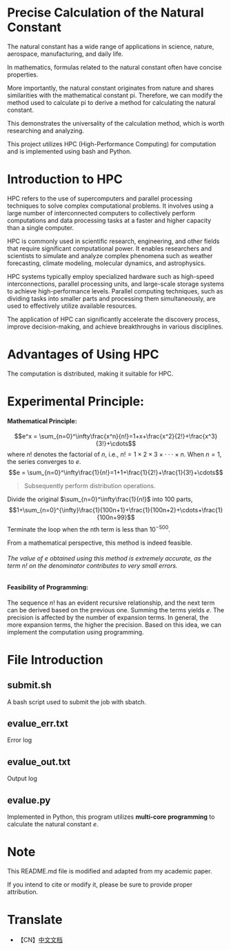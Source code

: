 # Precise Calculation of the Natural Constant

The natural constant has a wide range of applications in science, nature, aerospace, manufacturing, and daily life.

In mathematics, formulas related to the natural constant often have concise properties.

More importantly, the natural constant originates from nature and shares similarities with the mathematical constant pi. Therefore, we can modify the method used to calculate pi to derive a method for calculating the natural constant.

This demonstrates the universality of the calculation method, which is worth researching and analyzing.

This project utilizes HPC (High-Performance Computing) for computation and is implemented using bash and Python.

# Introduction to HPC
HPC refers to the use of supercomputers and parallel processing techniques to solve complex computational problems. It involves using a large number of interconnected computers to collectively perform computations and data processing tasks at a faster and higher capacity than a single computer.

HPC is commonly used in scientific research, engineering, and other fields that require significant computational power. It enables researchers and scientists to simulate and analyze complex phenomena such as weather forecasting, climate modeling, molecular dynamics, and astrophysics.

HPC systems typically employ specialized hardware such as high-speed interconnections, parallel processing units, and large-scale storage systems to achieve high-performance levels. Parallel computing techniques, such as dividing tasks into smaller parts and processing them simultaneously, are used to effectively utilize available resources.

The application of HPC can significantly accelerate the discovery process, improve decision-making, and achieve breakthroughs in various disciplines.

# Advantages of Using HPC

The computation is distributed, making it suitable for HPC.

# Experimental Principle:
#### Mathematical Principle:

$$e^x = \sum_{n=0}^\infty\frac{x^n}{n!}=1+x+\frac{x^2}{2!}+\frac{x^3}{3!}+\cdots$$
where $n!$ denotes the factorial of $n$, i.e., $n! = 1\times2\times3\times\cdot\cdot\cdot\times n$.
When $n=1$, the series converges to $e$.
$$e = \sum_{n=0}^\infty\frac{1}{n!}=1+1+\frac{1}{2!}+\frac{1}{3!}+\cdots$$
> Subsequently perform distribution operations.

Divide the original $\sum_{n=0}^\infty\frac{1}{n!}$ into 100 parts,
$$1+\sum_{n=0}^{\infty}\frac{1}{100n+1}+\frac{1}{100n+2}+\cdots+\frac{1}{100n+99}$$
Terminate the loop when the nth term is less than $10^{-500}$.

From a mathematical perspective, this method is indeed feasible.

###### The value of $e$ obtained using this method is extremely accurate, as the term $n!$ on the denominator contributes to very small errors.

#### Feasibility of Programming:
The sequence $n!$ has an evident recursive relationship, and the next term can be derived based on the previous one. Summing the terms yields $e$. The precision is affected by the number of expansion terms.
In general, the more expansion terms, the higher the precision.
Based on this idea, we can implement the computation using programming.

# File Introduction
## submit.sh
A bash script used to submit the job with sbatch.
## evalue_err.txt
Error log
## evalue_out.txt
Output log
## evalue.py
Implemented in Python, this program utilizes **multi-core programming** to calculate the natural constant $e$.

# Note
This README.md file is modified and adapted from my academic paper.

If you intend to cite or modify it, please be sure to provide proper attribution.

# Translate
* 【CN】[中文文档](https://github.com/ecahagain/Code_usual/blob/Paper/README_CN.md)
